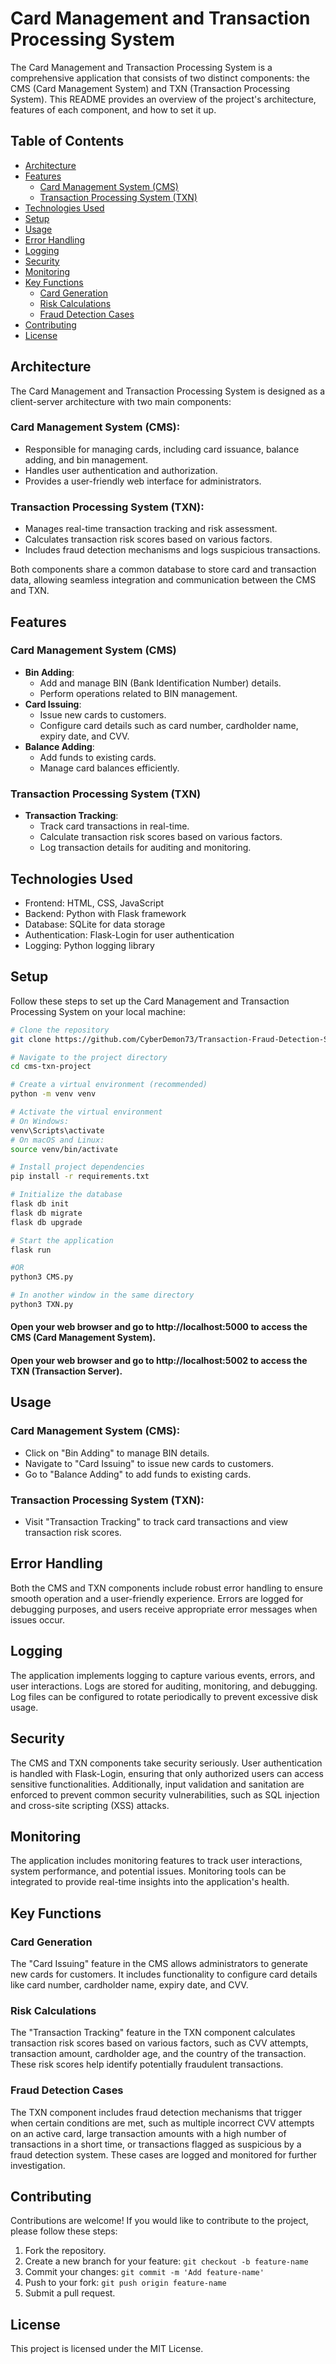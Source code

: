 # Card Management and Transaction Processing System

The Card Management and Transaction Processing System is a comprehensive application that consists of two distinct components: the CMS (Card Management System) and TXN (Transaction Processing System). This README provides an overview of the project's architecture, features of each component, and how to set it up.

## Table of Contents
- [Architecture](#architecture)
- [Features](#features)
  - [Card Management System (CMS)](#card-management-system-cms)
  - [Transaction Processing System (TXN)](#transaction-processing-system-txn)
- [Technologies Used](#technologies-used)
- [Setup](#setup)
- [Usage](#usage)
- [Error Handling](#error-handling)
- [Logging](#logging)
- [Security](#security)
- [Monitoring](#monitoring)
- [Key Functions](#key-functions)
  - [Card Generation](#card-generation)
  - [Risk Calculations](#risk-calculations)
  - [Fraud Detection Cases](#fraud-detection-cases)
- [Contributing](#contributing)
- [License](#license)

## Architecture
The Card Management and Transaction Processing System is designed as a client-server architecture with two main components:

### Card Management System (CMS):
- Responsible for managing cards, including card issuance, balance adding, and bin management.
- Handles user authentication and authorization.
- Provides a user-friendly web interface for administrators.

### Transaction Processing System (TXN):
- Manages real-time transaction tracking and risk assessment.
- Calculates transaction risk scores based on various factors.
- Includes fraud detection mechanisms and logs suspicious transactions.

Both components share a common database to store card and transaction data, allowing seamless integration and communication between the CMS and TXN.

## Features

### Card Management System (CMS)
- **Bin Adding**:
  - Add and manage BIN (Bank Identification Number) details.
  - Perform operations related to BIN management.
- **Card Issuing**:
  - Issue new cards to customers.
  - Configure card details such as card number, cardholder name, expiry date, and CVV.
- **Balance Adding**:
  - Add funds to existing cards.
  - Manage card balances efficiently.

### Transaction Processing System (TXN)
- **Transaction Tracking**:
  - Track card transactions in real-time.
  - Calculate transaction risk scores based on various factors.
  - Log transaction details for auditing and monitoring.

## Technologies Used
- Frontend: HTML, CSS, JavaScript
- Backend: Python with Flask framework
- Database: SQLite for data storage
- Authentication: Flask-Login for user authentication
- Logging: Python logging library

## Setup
Follow these steps to set up the Card Management and Transaction Processing System on your local machine:

```bash
# Clone the repository
git clone https://github.com/CyberDemon73/Transaction-Fraud-Detection-System.git

# Navigate to the project directory
cd cms-txn-project

# Create a virtual environment (recommended)
python -m venv venv

# Activate the virtual environment
# On Windows:
venv\Scripts\activate
# On macOS and Linux:
source venv/bin/activate

# Install project dependencies
pip install -r requirements.txt

# Initialize the database
flask db init
flask db migrate
flask db upgrade

# Start the application
flask run

#OR
python3 CMS.py

# In another window in the same directory
python3 TXN.py

```
#### Open your web browser and go to http://localhost:5000 to access the CMS (Card Management System).
#### Open your web browser and go to http://localhost:5002 to access the TXN (Transaction Server).

## Usage
### Card Management System (CMS):
- Click on "Bin Adding" to manage BIN details.
- Navigate to "Card Issuing" to issue new cards to customers.
- Go to "Balance Adding" to add funds to existing cards.

### Transaction Processing System (TXN):
- Visit "Transaction Tracking" to track card transactions and view transaction risk scores.

## Error Handling
Both the CMS and TXN components include robust error handling to ensure smooth operation and a user-friendly experience. Errors are logged for debugging purposes, and users receive appropriate error messages when issues occur.

## Logging
The application implements logging to capture various events, errors, and user interactions. Logs are stored for auditing, monitoring, and debugging. Log files can be configured to rotate periodically to prevent excessive disk usage.

## Security
The CMS and TXN components take security seriously. User authentication is handled with Flask-Login, ensuring that only authorized users can access sensitive functionalities. Additionally, input validation and sanitation are enforced to prevent common security vulnerabilities, such as SQL injection and cross-site scripting (XSS) attacks.

## Monitoring
The application includes monitoring features to track user interactions, system performance, and potential issues. Monitoring tools can be integrated to provide real-time insights into the application's health.

## Key Functions
### Card Generation
The "Card Issuing" feature in the CMS allows administrators to generate new cards for customers. It includes functionality to configure card details like card number, cardholder name, expiry date, and CVV.

### Risk Calculations
The "Transaction Tracking" feature in the TXN component calculates transaction risk scores based on various factors, such as CVV attempts, transaction amount, cardholder age, and the country of the transaction. These risk scores help identify potentially fraudulent transactions.

### Fraud Detection Cases
The TXN component includes fraud detection mechanisms that trigger when certain conditions are met, such as multiple incorrect CVV attempts on an active card, large transaction amounts with a high number of transactions in a short time, or transactions flagged as suspicious by a fraud detection system. These cases are logged and monitored for further investigation.

## Contributing
Contributions are welcome! If you would like to contribute to the project, please follow these steps:
1. Fork the repository.
2. Create a new branch for your feature: `git checkout -b feature-name`
3. Commit your changes: `git commit -m 'Add feature-name'`
4. Push to your fork: `git push origin feature-name`
5. Submit a pull request.

## License
This project is licensed under the MIT License.

